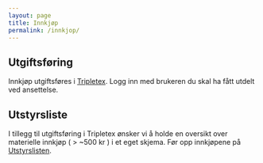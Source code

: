 ```yaml
---
layout: page
title: Innkjøp
permalink: /innkjop/
---
```


## Utgiftsføring
Innkjøp utgiftsføres i [Tripletex](https://www.tripletex.no/). Logg inn med brukeren du skal ha fått utdelt ved ansettelse.

## Utstyrsliste

I tillegg til utgiftsføring i Tripletex ønsker vi å holde en oversikt over materielle innkjøp ( > ~500 kr ) i et eget skjema. Før opp innkjøpene på [Utstyrslisten](https://drive.google.com/open?id=1K-okaHKiYPvpR9Bf_p4dm63qcQ_Xl5qT58ZjIAmt3RY).
